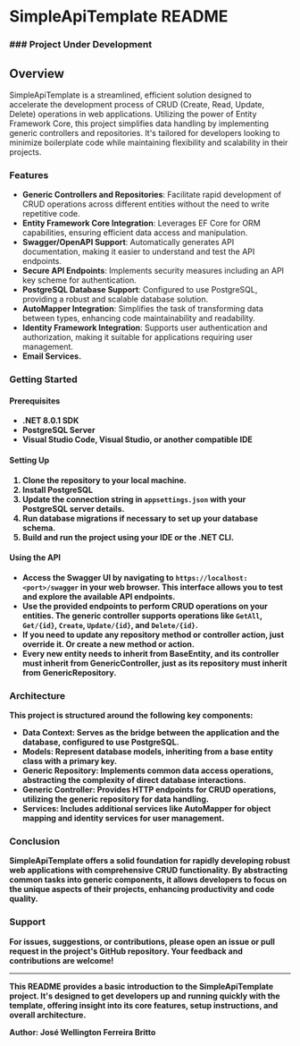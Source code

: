 <h1>SimpleApiTemplate README</h1>
<h3>### Project Under Development</h3>
<h2>Overview</h2>
<p>SimpleApiTemplate is a streamlined, efficient solution designed to accelerate the development process of CRUD (Create, Read, Update, Delete) operations in web applications. Utilizing the power of Entity Framework Core, this project simplifies data handling by implementing generic controllers and repositories. It's tailored for developers looking to minimize boilerplate code while maintaining flexibility and scalability in their projects.</p>
<h3>Features</h3>
<ul>
   <li><strong>Generic Controllers and Repositories</strong>: Facilitate rapid development of CRUD operations across different entities without the need to write repetitive code.</li>
   <li><strong>Entity Framework Core Integration</strong>: Leverages EF Core for ORM capabilities, ensuring efficient data access and manipulation.</li>
   <li><strong>Swagger/OpenAPI Support</strong>: Automatically generates API documentation, making it easier to understand and test the API endpoints.</li>
   <li><strong>Secure API Endpoints</strong>: Implements security measures including an API key scheme for authentication.</li>
   <li><strong>PostgreSQL Database Support</strong>: Configured to use PostgreSQL, providing a robust and scalable database solution.</li>
   <li><strong>AutoMapper Integration</strong>: Simplifies the task of transforming data between types, enhancing code maintainability and readability.</li>
   <li><strong>Identity Framework Integration</strong>: Supports user authentication and authorization, making it suitable for applications requiring user management.</li>
   <li><strong>Email Services.</li>
</ul>
<h3>Getting Started</h3>
<h4>Prerequisites</h4>
<ul>
   <li>.NET 8.0.1 SDK</li>
   <li>PostgreSQL Server</li>
   <li>Visual Studio Code, Visual Studio, or another compatible IDE</li>
</ul>
<h4>Setting Up</h4>
<ol>
   <li><strong>Clone the repository</strong> to your local machine.</li>
   <li><strong>Install PostgreSQL</strong></li>
   <li><strong>Update the connection string</strong> in <code>appsettings.json</code> with your PostgreSQL server details.</li>
   <li><strong>Run database migrations</strong> if necessary to set up your database schema.</li>
   <li><strong>Build and run the project</strong> using your IDE or the .NET CLI.</li>
</ol>
<h4>Using the API</h4>
<ul>
   <li>Access the Swagger UI by navigating to <code>https://localhost:&lt;port&gt;/swagger</code> in your web browser. This interface allows you to test and explore the available API endpoints.</li>
   <li>Use the provided endpoints to perform CRUD operations on your entities. The generic controller supports operations like <code>GetAll</code>, <code>Get/{id}</code>, <code>Create</code>, <code>Update/{id}</code>, and <code>Delete/{id}</code>.</li>
  <li>If you need to update any repository method or controller action, just override it. Or create a new method or action.</li>
  <li>Every new entity needs to inherit from BaseEntity, and its controller must inherit from GenericController, just as its repository must inherit from GenericRepository.</li>
</ul>
<h3>Architecture</h3>
<p>This project is structured around the following key components:</p>
<ul>
   <li><strong>Data Context</strong>: Serves as the bridge between the application and the database, configured to use PostgreSQL.</li>
   <li><strong>Models</strong>: Represent database models, inheriting from a base entity class with a primary key.</li>
   <li><strong>Generic Repository</strong>: Implements common data access operations, abstracting the complexity of direct database interactions.</li>
   <li><strong>Generic Controller</strong>: Provides HTTP endpoints for CRUD operations, utilizing the generic repository for data handling.</li>
   <li><strong>Services</strong>: Includes additional services like AutoMapper for object mapping and identity services for user management.</li>
</ul>
<h3>Conclusion</h3>
<p>SimpleApiTemplate offers a solid foundation for rapidly developing robust web applications with comprehensive CRUD functionality. By abstracting common tasks into generic components, it allows developers to focus on the unique aspects of their projects, enhancing productivity and code quality.</p>
<h3>Support</h3>
<p>For issues, suggestions, or contributions, please open an issue or pull request in the project's GitHub repository. Your feedback and contributions are welcome!</p>
<hr>
<p>This README provides a basic introduction to the SimpleApiTemplate project. It's designed to get developers up and running quickly with the template, offering insight into its core features, setup instructions, and overall architecture.</p>

Author: José Wellington Ferreira Britto
